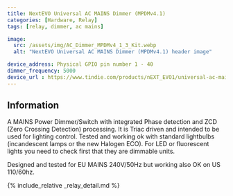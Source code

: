 ```yaml
---
title: NextEVO Universal AC MAINS Dimmer (MPDMv4.1)
categories: [Hardware, Relay]
tags: [relay, dimmer, ac mains]

image:
  src: /assets/img/AC_Dimmer_MPDMv4_1_3_Kit.webp
  alt: "NextEVO Universal AC MAINS Dimmer (MPDMv4.1) header image"

device_address: Physical GPIO pin number 1 - 40
dimmer_frequency: 5000
device_url : https://www.tindie.com/products/nEXT_EVO1/universal-ac-mains-dimmer-mpdmv41/
---
```


## Information
A MAINS Power Dimmer/Switch with integrated Phase detection and ZCD (Zero Crossing Detection) processing. It is Triac driven and intended to be used for lighting control. Tested and working ok with standard lightbulbs (incandescent lamps or the new Halogen ECO). For LED or fluorescent lights you need to check first that they are dimmable units.

Designed and tested for EU MAINS 240V/50Hz but working also OK on US 110/60hz.

{% include_relative _relay_detail.md %}